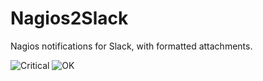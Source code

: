 # Nagios2Slack

Nagios notifications for Slack, with formatted attachments.

![Critical](http://env.baarnes.com/nagios2slack/critical.png)
![OK](http://env.baarnes.com/nagios2slack/ok.png)
